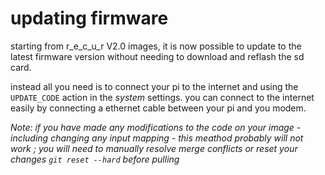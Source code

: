 # updating firmware

starting from r_e_c_u_r V2.0 images, it is now possible to update to the latest firmware version without needing to download and reflash the sd card.

instead all you need is to connect your pi to the internet and using the `UPDATE_CODE` action in the _system_ settings. you can connect to the internet easily by connecting a ethernet cable between your pi and you modem.

_Note: if you have made any modifications to the code on your image - including changing any input mapping - this meathod probably will not work ; you will need to manually resolve merge conflicts or reset your changes `git reset --hard` before pulling_